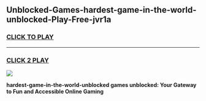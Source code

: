 
## Unblocked-Games-hardest-game-in-the-world-unblocked-Play-Free-jvr1a
<h3>
<a href="https://premium76.site?title=hardest-game-in-the-world-unblocked&ref=12A">CLICK TO PLAY</a></h3>
<hr>

<h3>
<a href="https://premium76.site?title=hardest-game-in-the-world-unblocked&ref=12A">CLICK 2 PLAY</a>
  
</h3>

<a href="https://premium76.site?title=hardest-game-in-the-world-unblocked&ref=12A"><img src="https://clearcache.store/games.png"></a>


**hardest-game-in-the-world-unblocked games unblocked: Your Gateway to Fun and Accessible Online Gaming**
